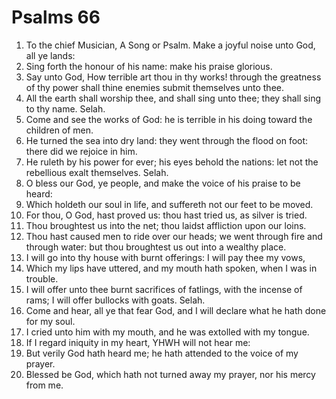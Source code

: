 ﻿# Psalms 66
1. To the chief Musician, A Song or Psalm. Make a joyful noise unto God, all ye lands: 
2. Sing forth the honour of his name: make his praise glorious. 
3. Say unto God, How terrible art thou in thy works! through the greatness of thy power shall thine enemies submit themselves unto thee. 
4. All the earth shall worship thee, and shall sing unto thee; they shall sing to thy name. Selah. 
5. Come and see the works of God: he is terrible in his doing toward the children of men. 
6. He turned the sea into dry land: they went through the flood on foot: there did we rejoice in him. 
7. He ruleth by his power for ever; his eyes behold the nations: let not the rebellious exalt themselves. Selah. 
8. O bless our God, ye people, and make the voice of his praise to be heard: 
9. Which holdeth our soul in life, and suffereth not our feet to be moved. 
10. For thou, O God, hast proved us: thou hast tried us, as silver is tried. 
11. Thou broughtest us into the net; thou laidst affliction upon our loins. 
12. Thou hast caused men to ride over our heads; we went through fire and through water: but thou broughtest us out into a wealthy place. 
13. I will go into thy house with burnt offerings: I will pay thee my vows, 
14. Which my lips have uttered, and my mouth hath spoken, when I was in trouble. 
15. I will offer unto thee burnt sacrifices of fatlings, with the incense of rams; I will offer bullocks with goats. Selah. 
16. Come and hear, all ye that fear God, and I will declare what he hath done for my soul. 
17. I cried unto him with my mouth, and he was extolled with my tongue. 
18. If I regard iniquity in my heart, YHWH will not hear me: 
19. But verily God hath heard me; he hath attended to the voice of my prayer. 
20. Blessed be God, which hath not turned away my prayer, nor his mercy from me. 
